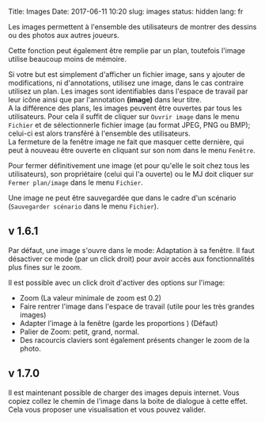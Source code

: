 Title: Images
Date: 2017-06-11 10:20
slug: images
status: hidden
lang: fr

Les images permettent à l'ensemble des utilisateurs de montrer des dessins ou des photos aux autres joueurs.  

Cette fonction peut également être remplie par un plan, toutefois l'image utilise beaucoup moins de mémoire.  

Si votre but est simplement d'afficher un fichier image, sans y ajouter de modifications, ni d'annotations, utilisez une image, dans le cas contraire utilisez un plan. 
Les images sont identifiables dans l'espace de travail par leur icône ainsi que par l'annotation **(image)** dans leur titre.  
A la différence des plans, les images peuvent être ouvertes par tous les utilisateurs. 
Pour cela il suffit de cliquer sur `Ouvrir image` dans le menu `Fichier` et de sélectionnerle fichier image (au format JPEG, PNG ou BMP);
celui-ci est alors transféré à l'ensemble des utilisateurs.  
La fermeture de la fenêtre image ne fait que masquer cette dernière, qui peut à nouveau être ouverte en cliquant sur son nom dans le menu `Fenêtre`.

Pour fermer définitivement une image (et pour qu'elle le soit chez tous
les utilisateurs), son propriétaire (celui qui l'a ouverte) ou le MJ
doit cliquer sur `Fermer plan/image` dans le menu `Fichier`.

Une image ne peut être sauvegardée que dans le cadre d'un scénario
(`Sauvegarder scénario` dans le menu `Fichier`).

v 1.6.1
-------

Par défaut, une image s'ouvre dans le mode: Adaptation à sa fenêtre. Il
faut désactiver ce mode (par un click droit) pour avoir accès aux
fonctionnalités plus fines sur le zoom.

Il est possible avec un click droit d'activer des options sur l'image:

-   Zoom (La valeur minimale de zoom est 0.2)
-   Faire rentrer l'image dans l'espace de travail (utile pour les
    très grandes images)
-   Adapter l'image à la fenêtre (garde les proportions ) (Défaut)
-   Palier de Zoom: petit, grand, normal.
-   Des racourcis claviers sont également présents changer le zoom de la
    photo.

v 1.7.0
-------

Il est maintenant possible de charger des images depuis internet. Vous
copiez collez le chemin de l'image dans la boite de dialogue à cette
effet. Cela vous proposer une visualisation et vous pouvez valider.
